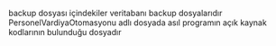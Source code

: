 backup dosyası içindekiler veritabanı backup dosyalarıdır
PersonelVardiyaOtomasyonu adlı dosyada asıl programın açık kaynak kodlarının bulunduğu dosyadır
